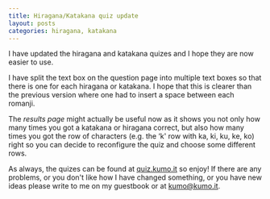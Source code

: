 ```yaml
---
title: Hiragana/Katakana quiz update
layout: posts
categories: hiragana, katakana
---
```

I have updated the hiragana and katakana quizes and I hope they are now easier to use.

I have split the text box on the question page into multiple text boxes so that there is one for each hiragana or katakana. I hope that this is clearer than the previous version where one had to insert a space between each romanji.

The _results page_ might actually be useful now as it shows you not only how many times you got a katakana or hiragana correct, but also how many times you got the row of characters (e.g. the ‘k' row with ka, ki, ku, ke, ko) right so you can decide to reconfigure the quiz and choose some different rows.

As always, the quizes can be found at [quiz.kumo.it](http://quiz.kumo.it) so enjoy! If there are any problems, or you don't like how I have changed something, or you have new ideas please write to me on my guestbook or at [kumo@kumo.it](mailto:kumo@kumo.it).
